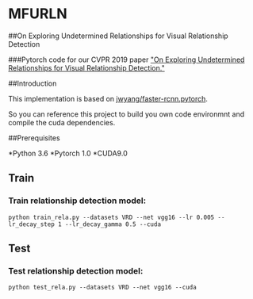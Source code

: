 # MFURLN 

##On Exploring Undetermined Relationships for Visual Relationship Detection

###Pytorch code for our CVPR 2019 paper ["On Exploring Undetermined Relationships for Visual Relationship Detection."](https://arxiv.org/pdf/1905.01595.pdf)

##Introduction

This implementation is based on [jwyang/faster-rcnn.pytorch](https://github.com/jwyang/faster-rcnn.pytorch/tree/pytorch-1.0).

So you can reference this project to build you own code environmnt and compile the cuda dependencies.

##Prerequisites

*Python 3.6
*Pytorch 1.0 
*CUDA9.0

## Train

### Train relationship detection model:
```
python train_rela.py --datasets VRD --net vgg16 --lr 0.005 --lr_decay_step 1 --lr_decay_gamma 0.5 --cuda
```

## Test
### Test relationship detection model:
```
python test_rela.py --datasets VRD --net vgg16 --cuda
```

